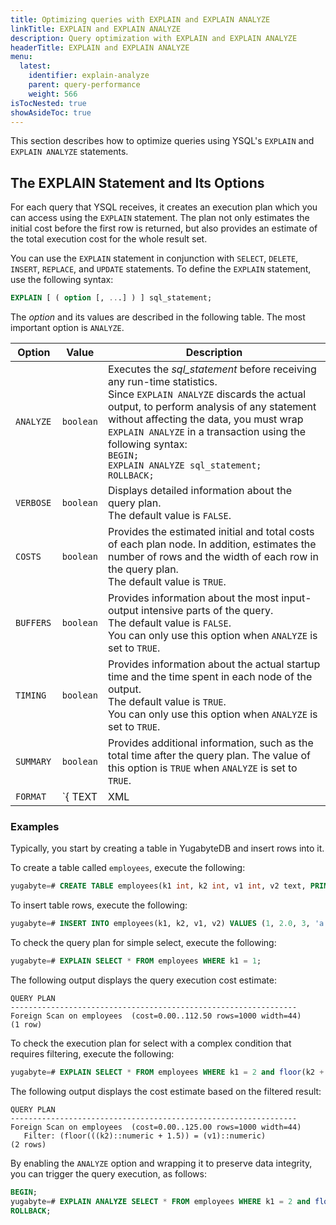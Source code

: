 ```yaml
---
title: Optimizing queries with EXPLAIN and EXPLAIN ANALYZE
linkTitle: EXPLAIN and EXPLAIN ANALYZE
description: Query optimization with EXPLAIN and EXPLAIN ANALYZE
headerTitle: EXPLAIN and EXPLAIN ANALYZE
menu:
  latest:
    identifier: explain-analyze
    parent: query-performance
    weight: 566
isTocNested: true
showAsideToc: true
---
```


This section describes how to optimize queries using YSQL's `EXPLAIN` and `EXPLAIN ANALYZE` statements.

## The EXPLAIN Statement and Its Options

For each query that YSQL receives, it creates an execution plan which you can access using the `EXPLAIN` statement. The plan not only estimates the initial cost before the first row is returned, but also provides an estimate of the total execution cost for the whole result set.

You can use the `EXPLAIN` statement in conjunction with `SELECT`, `DELETE`, `INSERT`, `REPLACE`, and `UPDATE` statements. To define the `EXPLAIN` statement, use the following syntax:

```sql
EXPLAIN [ ( option [, ...] ) ] sql_statement;
```

The *option* and its values are described in the following table. The most important option is `ANALYZE`.

| Option     | Value                          | Description                                                  |
| ---------- | ------------------------------ | ------------------------------------------------------------ |
| `ANALYZE ` | `boolean`                      | Executes the *sql_statement* before receiving any run-time statistics.<br/>Since `EXPLAIN ANALYZE` discards the actual output, to perform analysis of any statement without affecting the data, you must wrap `EXPLAIN ANALYZE` in a transaction using the following syntax:<br/>`BEGIN;`<br/>`EXPLAIN ANALYZE sql_statement;`<br/>`ROLLBACK;` |
| `VERBOSE ` | `boolean`                      | Displays detailed information about the query plan. <br/>The default value is `FALSE`. |
| `COSTS `   | `boolean`                      | Provides the estimated initial and total costs of each plan node. In addition, estimates the number of rows and the width of each row in the query plan.<br/>The default value is `TRUE`. |
| `BUFFERS ` | `boolean`                      | Provides information about the most input-output intensive parts of the query. <br/>The default value is `FALSE`. <br/>You can only use this option when `ANALYZE` is set to `TRUE`. |
| `TIMING `  | `boolean`                      | Provides information about the actual startup time and the time spent in each node of the output. <br/>The default value is `TRUE`. <br/>You can only use this option when `ANALYZE` is set to `TRUE`. |
| `SUMMARY ` | `boolean`                      | Provides additional information, such as the total time after the query plan. The value of this option is `TRUE` when `ANALYZE` is set to `TRUE`. |
| `FORMAT `  | `{ TEXT | XML | JSON | YAML }` | Allows you to define the query plan output format. <br/>The default value is `TEXT`. |

### Examples

Typically, you start by creating a table in YugabyteDB and insert rows into it. 

To create a table called `employees`, execute the following:

```sql
yugabyte=# CREATE TABLE employees(k1 int, k2 int, v1 int, v2 text, PRIMARY KEY (k1, k2));
```

To insert table rows, execute the following:

```sql
yugabyte=# INSERT INTO employees(k1, k2, v1, v2) VALUES (1, 2.0, 3, 'a'), (2, 3.0, 4, 'b'), (3, 4.0, 5, 'c');
```

To check the query plan for simple select, execute the following:

```sql
yugabyte=# EXPLAIN SELECT * FROM employees WHERE k1 = 1;
```

The following output displays the query execution cost estimate:

```
QUERY PLAN
----------------------------------------------------------------
Foreign Scan on employees  (cost=0.00..112.50 rows=1000 width=44)
(1 row)
```

To check the execution plan for select with a complex condition that requires filtering, execute the following:

```sql
yugabyte=# EXPLAIN SELECT * FROM employees WHERE k1 = 2 and floor(k2 + 1.5) = v1;
```

The following output displays the cost estimate based on the filtered result:

```
QUERY PLAN
----------------------------------------------------------------
Foreign Scan on employees  (cost=0.00..125.00 rows=1000 width=44)
   Filter: (floor(((k2)::numeric + 1.5)) = (v1)::numeric)
(2 rows)
```

By enabling the `ANALYZE` option and wrapping it to preserve data integrity, you can trigger the query execution, as follows:

```sql
BEGIN;
yugabyte=# EXPLAIN ANALYZE SELECT * FROM employees WHERE k1 = 2 and floor(k2 + 1.5) = v1;
ROLLBACK;
```

